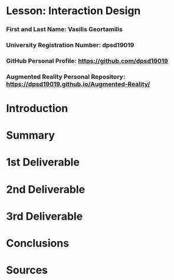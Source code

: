 # Lesson: Interaction Design

### First and Last Name: Vasilis Geortamilis
### University Registration Number: dpsd19019
### GitHub Personal Profile: https://github.com/dpsd19019 
### Augmented Reality Personal Repository: https://dpsd19019.github.io/Augmented-Reality/

# Introduction

# Summary


# 1st Deliverable


# 2nd Deliverable


# 3rd Deliverable 


# Conclusions


# Sources
